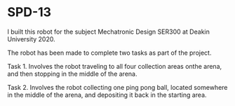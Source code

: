 # SPD-13
I built this robot for the subject Mechatronic Design SER300 at Deakin University 2020.

The robot has been made to complete two tasks as part of the project.

Task 1. Involves the robot traveling to all four collection areas onthe arena, and then stopping in the middle of the arena.

Task 2.  Involves  the  robot  collecting  one  ping pong ball,  located somewhere in the middle of the arena, and depositing it back in the starting area.

